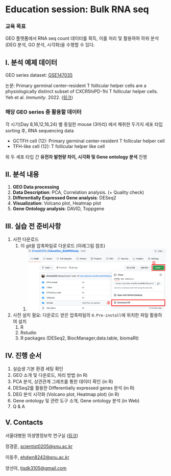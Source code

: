 # Education session: Bulk RNA seq
### 교육 목표

GEO 플랫폼에서 RNA seq count 데이터를 획득, 이를 처리 및 활용하여 하위 분석(DEG 분석, GO 분석, 시각화)을 수행할 수 있다.



## I. 분석 예제 데이터

GEO series dataset: [GSE147035](https://www.ncbi.nlm.nih.gov/geo/query/acc.cgi?acc=GSE147035 ) 

논문: Primary germinal center-resident T follicular helper cells are a physiologically distinct subset of CXCR5hiPD-1hi T follicular helper cells. Yeh et al. *Immunity*. 2022. ([링크](https://www.sciencedirect.com/science/article/pii/S1074761321005513))



### 해당 GEO series 중 활용할 데이터

각 시기(Day 8,16,12,16,24) 별 동일한 mouse (3마리) 에서 채취한 두가지 세포 타입 sorting 후, RNA sequencing data

- GCTFH cell (12): Primary germinal center-resident T follicular helper cell
- TFH-like cell (12): T follicular helper like cell

위 두 세포 타입 간 **유전자 발현량 차이, 시각화 및 Gene ontology 분석** 진행



## II. 분석 내용	

1. **GEO Data processing**
2. **Data Description**: PCA, Correlation analysis. (+ Quality check)
3. **Differentially Expressed Gene analysis**: DESeq2
4. **Visualization**: Volcano plot, Heatmap plot
5. **Gene Ontology analysis**: DAVID, Toppgene



## III. 실습 전 준비사항

1. 사전 다운로드
   1. 이 git을 압축파일로 다운로드 (아래그림 참조)
      1. ![download](png/download.png)
2. 사전 설치 필요: 다운로드 받은 압축파일의 `0.Pre-install`에 위치한 파일 활용하여 설치
   1. R
   2. Rstudio
   3. R packages (DESeq2, BiocManager,data.table, biomaRt)





## IV. 진행 순서

1. 실습생 기본 환경 세팅 확인 
2. GEO 소개 및 다운로드, 처리 방법 (in R)
3. PCA 분석, 상관관계 그래프를 통한 데이터 확인 (in R)
4. DESeq2를 활용한 Differentially expressed genes 분석 (in R)
5. DEG 분석 시각화 (Volcano plot, Heatmap plot) (in R)
6. Gene ontology 및 관련 도구 소개, Gene ontology 분석 (in Web)
7. Q & A



## V. Contacts

서울대병원 의생명정보학 연구실 ([링크](https://sites.google.com/view/snuh-bmi-lab/home))

정경훈, scientist0205@snu.ac.kr 

이동주, ehdwn8242@snu.ac.kr 

양선아, tjsdk3105@gmail.com

